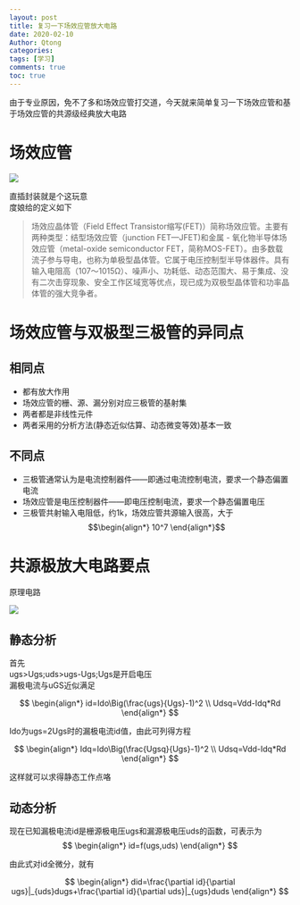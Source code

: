 ```yaml
---
layout: post
title: 复习一下场效应管放大电路
date: 2020-02-10
Author: Qtong
categories: 
tags: [学习]
comments: true
toc: true
--- 
```


由于专业原因，免不了多和场效应管打交道，今天就来简单复习一下场效应管和基于场效应管的共源级经典放大电路

# 场效应管

<a href="https://sm.ms/image/Ub8cR7rtn5iYwXj" target="_blank"><img src="https://i.loli.net/2020/02/10/Ub8cR7rtn5iYwXj.jpg" ></a>

直插封装就是个这玩意   
度娘给的定义如下
>场效应晶体管（Field Effect Transistor缩写(FET)）简称场效应管。主要有两种类型：结型场效应管（junction FET—JFET)和金属 - 氧化物半导体场效应管（metal-oxide semiconductor FET，简称MOS-FET）。由多数载流子参与导电，也称为单极型晶体管。它属于电压控制型半导体器件。具有输入电阻高（107～1015Ω）、噪声小、功耗低、动态范围大、易于集成、没有二次击穿现象、安全工作区域宽等优点，现已成为双极型晶体管和功率晶体管的强大竞争者。

# 场效应管与双极型三极管的异同点

## 相同点  
* 都有放大作用
* 场效应管的栅、源、漏分别对应三极管的基射集
* 两者都是非线性元件
* 两者采用的分析方法(静态近似估算、动态微变等效)基本一致  
## 不同点  
* 三极管通常认为是电流控制器件——即通过电流控制电流，要求一个静态偏置电流
* 场效应管是电压控制器件——即电压控制电流，要求一个静态偏置电压
* 三极管共射输入电阻低，约1k，场效应管共源输入很高，大于$$\begin{align*} 10^7 \end{align*}$$

# 共源极放大电路要点

原理电路


<a href="https://sm.ms/image/1PNmlbkpcSTyMJz" target="_blank"><img src="https://i.loli.net/2020/02/10/1PNmlbkpcSTyMJz.png" ></a>

## 静态分析
首先  
ugs>Ugs;uds>ugs-Ugs;Ugs是开启电压  
漏极电流与uGS近似满足


$$
\begin{align*}
id=Ido\Big(\frac{ugs}{Ugs}-1)^2 \\
Udsq=Vdd-Idq*Rd
\end{align*}  
$$


Ido为ugs=2Ugs时的漏极电流id值，由此可列得方程


$$
\begin{align*}
Idq=Ido\Big(\frac{Ugsq}{Ugs}-1)^2 \\
Udsq=Vdd-Idq*Rd
\end{align*}  
$$ 


这样就可以求得静态工作点咯


## 动态分析
现在已知漏极电流id是栅源极电压ugs和漏源极电压uds的函数，可表示为
$$
\begin{align*} 
id=f(ugs,uds)
\end{align*}  
$$ 


由此式对id全微分，就有


$$
\begin{align*} 
did=\frac{\partial id}{\partial ugs}|_{uds}dugs+\frac{\partial id}{\partial uds}|_{ugs}duds
\end{align*}  
$$ 


